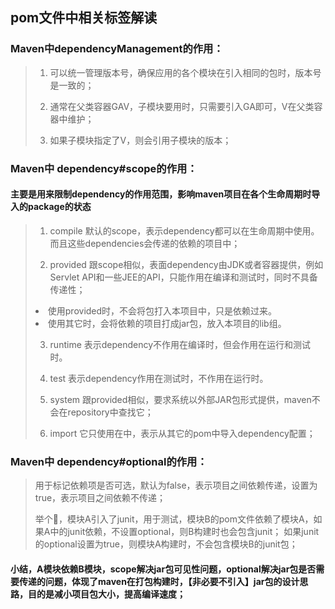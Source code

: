 ## pom文件中相关标签解读
### Maven中dependencyManagement的作用：
>  1. 可以统一管理版本号，确保应用的各个模块在引入相同的包时，版本号是一致的；
>
>  2. 通常在父类容器GAV，子模块要用时，只需要引入GA即可，V在父类容器中维护；
>
>  3. 如果子模块指定了V，则会引用子模块的版本；

### Maven中 dependency#scope的作用：
#### 主要是用来限制dependency的作用范围，影响maven项目在各个生命周期时导入的package的状态
>  1. compile 默认的scope，表示dependency都可以在生命周期中使用。而且这些dependencies会传递的依赖的项目中；
>
>  2. provided 跟scope相似，表面dependency由JDK或者容器提供，例如Servlet API和一些JEE的API，只能作用在编译和测试时，同时不具备传递性；
>  <li>使用provided时，不会将包打入本项目中，只是依赖过来。
>  <li>使用其它时，会将依赖的项目打成jar包，放入本项目的lib组。
>
>  3. runtime 表示dependency不作用在编译时，但会作用在运行和测试时。
>
>  4. test 表示dependency作用在测试时，不作用在运行时。
>
>  5. system 跟provided相似，要求系统以外部JAR包形式提供，maven不会在repository中查找它；
>
>  6. import 它只使用在<dependencyManagement>中，表示从其它的pom中导入dependency配置；

### Maven中 dependency#optional的作用：
> 用于标记依赖项是否可选，默认为false，表示项目之间依赖传递，设置为true，表示项目之间依赖不传递；
> 
> 举个🌰，模块A引入了junit，用于测试，模块B的pom文件依赖了模块A，如果A中的junit依赖，不设置optional，则B构建时也会包含junit；
> 如果junit的optional设置为true，则模块A构建时，不会包含模块B的junit包；
> 

#### 小结，A模块依赖B模块，scope解决jar包可见性问题，optional解决jar包是否需要传递的问题，体现了maven在打包构建时，【非必要不引入】jar包的设计思路，目的是减小项目包大小，提高编译速度；